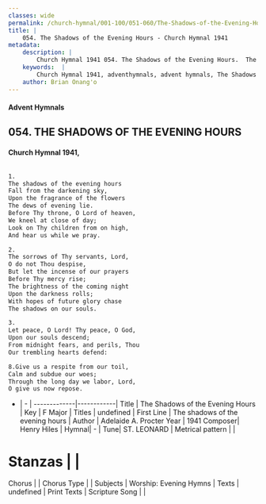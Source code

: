 ```yaml
---
classes: wide
permalink: /church-hymnal/001-100/051-060/The-Shadows-of-the-Evening-Hours/
title: |
    054. The Shadows of the Evening Hours - Church Hymnal 1941
metadata:
    description: |
        Church Hymnal 1941 054. The Shadows of the Evening Hours.  The shadows of the evening hours  Fall from the darkening sky,  Upon the fragrance of the flowers  The dews of evening lie.  Before Thy throne, O Lord of heaven,  We kneel at close of day;  Look on Thy children from on high,  And hear us while we pray.  
    keywords:  |
        Church Hymnal 1941, adventhymnals, advent hymnals, The Shadows of the Evening Hours, The shadows of the evening hours. 
    author: Brian Onang'o
---
```


#### Advent Hymnals
## 054. THE SHADOWS OF THE EVENING HOURS
####  Church Hymnal 1941,

```txt

1.
The shadows of the evening hours 
Fall from the darkening sky, 
Upon the fragrance of the flowers 
The dews of evening lie. 
Before Thy throne, O Lord of heaven, 
We kneel at close of day; 
Look on Thy children from on high, 
And hear us while we pray. 

2.
The sorrows of Thy servants, Lord, 
O do not Thou despise, 
But let the incense of our prayers 
Before Thy mercy rise; 
The brightness of the coming night 
Upon the darkness rolls; 
With hopes of future glory chase 
The shadows on our souls. 

3.
Let peace, O Lord! Thy peace, O God, 
Upon our souls descend; 
From midnight fears, and perils, Thou 
Our trembling hearts defend: 

8.Give us a respite from our toil, 
Calm and subdue our woes; 
Through the long day we labor, Lord, 
O give us now repose.


```

- |   -  |
-------------|------------|
Title | The Shadows of the Evening Hours |
Key | F Major |
Titles | undefined |
First Line | The shadows of the evening hours |
Author | Adelaide A. Procter
Year | 1941
Composer| Henry Hiles |
Hymnal|  - |
Tune| ST. LEONARD |
Metrical pattern | |
# Stanzas |  |
Chorus |  |
Chorus Type |  |
Subjects | Worship: Evening Hymns |
Texts | undefined |
Print Texts | 
Scripture Song |  |
    
